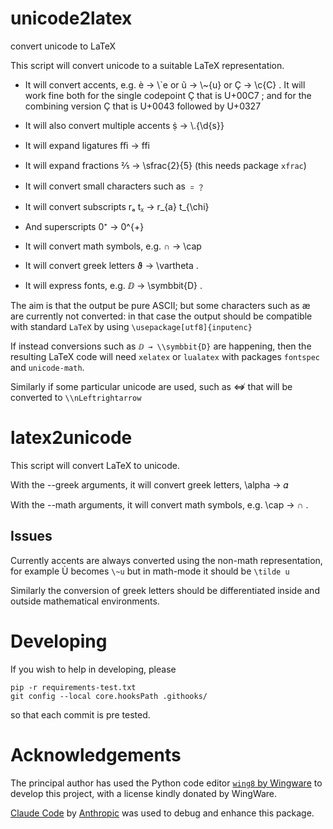 unicode2latex
=============

convert unicode to LaTeX

This script will convert unicode to a suitable LaTeX representation.

- It will convert accents, e.g. è  → \\`e
  or ũ → \\~{u}
  or Ç  → \\c{C} .
  It will work fine   both for the single codepoint Ç that is U+00C7 ;
  and for the combining version Ç  that is  U+0043  followed by U+0327

- It will also convert multiple accents ṩ  → \\.{\\d{s}}

- It will expand ligatures ﬃ → ffi

- It will expand fractions ⅖ → \\sfrac{2}{5}
  (this needs package `xfrac`)

- It will convert small characters such as ﹦﹖

- It will convert subscripts rₐ tᵪ → r_{a} t_{\\chi}

- And superscripts  0⁺ → 0^{+}

- It will convert math symbols, e.g.  ∩ → \\cap

- It will convert greek letters ϑ → \\vartheta .

- It will express fonts, e.g.  ⅅ → \\symbbit{D} .

The aim is that the output be pure ASCII; but some characters
such as  æ  are currently not converted: in that
case the output should be compatible with standard `LaTeX`
by using `\usepackage[utf8]{inputenc}`

If instead conversions such as  `ⅅ → \\symbbit{D}`
are happening, then the resulting LaTeX code
will need `xelatex` or `lualatex` with packages
`fontspec` and `unicode-math`.

Similarly if some particular unicode are used, such
as ⇎ that will be converted to `\\nLeftrightarrow`

latex2unicode
=============
This script will convert  LaTeX to unicode.

With the --greek arguments,
  it will convert greek letters, \\alpha → 𝛼

With the --math arguments,
  it will convert math symbols, e.g.  \\cap → ∩ .

Issues
------

Currently accents are always converted using the non-math representation,
for example Ù becomes `\~u` but in math-mode it should be  `\tilde u`


Similarly the conversion of greek letters should be differentiated
 inside and outside mathematical environments.

Developing
==========

If you wish to help in developing, please

    pip -r requirements-test.txt
    git config --local core.hooksPath .githooks/

so that each commit is pre tested.

Acknowledgements
================

The principal author has used the Python code editor
[`wing8` by Wingware](http://wingware.com/)
to develop this project, with a license kindly donated
by WingWare.

[Claude Code](https://claude.ai/claude-code) by [Anthropic](https://www.anthropic.com/)
was used to debug and enhance this package.
